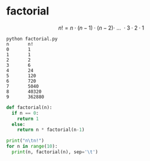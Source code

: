 # factorial
$$\tag{1}
n! = n \cdot (n-1) \cdot (n-2) \cdot \ . . . \ \cdot 3 \cdot 2 \cdot 1
$$


```shell
python factorial.py
n       n!
0       1
1       1
2       2
3       6
4       24
5       120
6       720
7       5040
8       40320
9       362880
```


```python
def factorial(n):
  if n == 0:
    return 1
  else:
    return n * factorial(n-1)

print("n\tn!")
for n in range(10):
  print(n, factorial(n), sep='\t')

```

